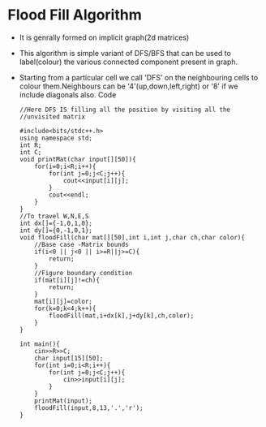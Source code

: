 # Flood Fill Algorithm
- It is genrally formed on implicit graph(2d matrices)<br>
- This algorithm is simple variant of DFS/BFS that can be used to label(colour) the various connected
  component present in graph.
- Starting from a particular cell we call 'DFS' on the neighbouring cells to colour them.Neighbours can
  be '4'(up,down,left,right) or '8' if we include diagonals also.
   Code 
    
      //Here DFS IS filling all the position by visiting all the 
      //unvisited matrix

      #include<bits/stdc++.h>
      using namespace std;
      int R;
      int C;
      void printMat(char input[][50]){
          for(i=0;i<R;i++){
              for(int j=0;j<C;j++){
                  cout<<input[i][j];
              }
              cout<<endl;
          }
      }
      //To travel W,N,E,S
      int dx[]={-1,0,1,0};
      int dy[]={0,-1,0,1};
      void floodFill(char mat[][50],int i,int j,char ch,char color){
          //Base case -Matrix bounds
          if(i<0 || j<0 || i>=R||j>=C){
              return;
          }
          //Figure boundary condition
          if(mat[i][j]!=ch){
              return;
          }
          mat[i][j]=color;
          for(k=0;k<4;k++){
              floodFill(mat,i+dx[k],j+dy[k],ch,color);
          }
      }  

      int main(){
          cin>>R>>C;
          char input[15][50];
          for(int i=0;i<R;i++){
              for(int j=0;j<C;j++){
                  cin>>input[i][j];
              }
          }
          printMat(input);
          floodFill(input,8,13,'.','r');
      }
